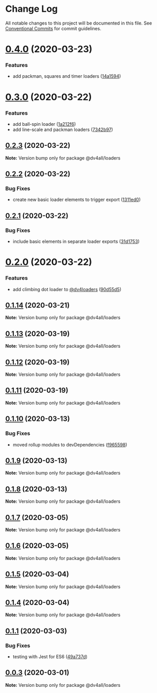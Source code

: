 # Change Log

All notable changes to this project will be documented in this file.
See [Conventional Commits](https://conventionalcommits.org) for commit guidelines.

# [0.4.0](https://github.com/dmijatovic/dv4all-wcp-lerna/compare/@dv4all/loaders@0.3.0...@dv4all/loaders@0.4.0) (2020-03-23)


### Features

* add packman, squares and timer loaders ([14a1594](https://github.com/dmijatovic/dv4all-wcp-lerna/commit/14a159466ec0a21b425dd1a7d98ceaf8a873fa3f))





# [0.3.0](https://github.com/dmijatovic/dv4all-wcp-lerna/compare/@dv4all/loaders@0.2.3...@dv4all/loaders@0.3.0) (2020-03-22)


### Features

* add ball-spin loader ([1a212f6](https://github.com/dmijatovic/dv4all-wcp-lerna/commit/1a212f645626b6ac1ac7246d1473cffa6bd41c55))
* add line-scale and packman loaders ([7342b97](https://github.com/dmijatovic/dv4all-wcp-lerna/commit/7342b97f1b5b20d248dabcb74a4843950a64bd7d))





## [0.2.3](https://github.com/dmijatovic/dv4all-wcp-lerna/compare/@dv4all/loaders@0.2.2...@dv4all/loaders@0.2.3) (2020-03-22)

**Note:** Version bump only for package @dv4all/loaders





## [0.2.2](https://github.com/dmijatovic/dv4all-wcp-lerna/compare/@dv4all/loaders@0.2.1...@dv4all/loaders@0.2.2) (2020-03-22)


### Bug Fixes

* create new basic loader elements to trigger export ([1311ed0](https://github.com/dmijatovic/dv4all-wcp-lerna/commit/1311ed0e980eca4d103eb446d094063e0df94896))





## [0.2.1](https://github.com/dmijatovic/dv4all-wcp-lerna/compare/@dv4all/loaders@0.2.0...@dv4all/loaders@0.2.1) (2020-03-22)


### Bug Fixes

* include basic elements in separate loader exports ([31d1753](https://github.com/dmijatovic/dv4all-wcp-lerna/commit/31d175359717c0dfea2935bfcafd70916706fadf))





# [0.2.0](https://github.com/dmijatovic/dv4all-wcp-lerna/compare/@dv4all/loaders@0.1.14...@dv4all/loaders@0.2.0) (2020-03-22)


### Features

* add climbing dot loader to [@dv4loaders](https://github.com/dv4loaders) ([90d55d5](https://github.com/dmijatovic/dv4all-wcp-lerna/commit/90d55d5d91bcd0cab63ac3b11036f06fac9ff5dd))





## [0.1.14](https://github.com/dmijatovic/dv4all-wcp/compare/@dv4all/loaders@0.1.13...@dv4all/loaders@0.1.14) (2020-03-21)

**Note:** Version bump only for package @dv4all/loaders

## [0.1.13](https://github.com/dmijatovic/dv4all-wcp/compare/@dv4all/loaders@0.1.12...@dv4all/loaders@0.1.13) (2020-03-19)

**Note:** Version bump only for package @dv4all/loaders

## [0.1.12](https://github.com/dmijatovic/dv4all-wcp/compare/@dv4all/loaders@0.1.11...@dv4all/loaders@0.1.12) (2020-03-19)

**Note:** Version bump only for package @dv4all/loaders

## [0.1.11](https://github.com/dmijatovic/dv4all-wcp/compare/@dv4all/loaders@0.1.10...@dv4all/loaders@0.1.11) (2020-03-19)

**Note:** Version bump only for package @dv4all/loaders

## [0.1.10](https://github.com/dmijatovic/dv4all-wcp/compare/@dv4all/loaders@0.1.9...@dv4all/loaders@0.1.10) (2020-03-13)

### Bug Fixes

- moved rollup modules to devDependencies ([f965598](https://github.com/dmijatovic/dv4all-wcp/commit/f965598c3c3587b393dfb57b6e05e2b8326a77d5))

## [0.1.9](https://github.com/dmijatovic/dv4all-wcp/compare/@dv4all/loaders@0.1.8...@dv4all/loaders@0.1.9) (2020-03-13)

**Note:** Version bump only for package @dv4all/loaders

## [0.1.8](https://github.com/dmijatovic/dv4all-wcp/compare/@dv4all/loaders@0.1.7...@dv4all/loaders@0.1.8) (2020-03-13)

**Note:** Version bump only for package @dv4all/loaders

## [0.1.7](https://github.com/dmijatovic/dv4all-wcp/compare/@dv4all/loaders@0.1.6...@dv4all/loaders@0.1.7) (2020-03-05)

**Note:** Version bump only for package @dv4all/loaders

## [0.1.6](https://github.com/dmijatovic/dv4all-wcp/compare/@dv4all/loaders@0.1.5...@dv4all/loaders@0.1.6) (2020-03-05)

**Note:** Version bump only for package @dv4all/loaders

## [0.1.5](https://github.com/dmijatovic/dv4all-wcp/compare/@dv4all/loaders@0.1.4...@dv4all/loaders@0.1.5) (2020-03-04)

**Note:** Version bump only for package @dv4all/loaders

## [0.1.4](https://github.com/dmijatovic/dv4all-wcp/compare/@dv4all/loaders@0.1.3...@dv4all/loaders@0.1.4) (2020-03-04)

**Note:** Version bump only for package @dv4all/loaders

## [0.1.1](https://github.com/dmijatovic/dv4all-wcp/compare/@dv4all/loaders@0.1.0...@dv4all/loaders@0.1.1) (2020-03-03)

### Bug Fixes

- testing with Jest for ES6 ([49a737d](https://github.com/dmijatovic/dv4all-wcp/commit/49a737d5d8dd4dbc40a7108fc33b8642a9e6ed61))

## [0.0.3](https://github.com/dmijatovic/dv4all-wcp/compare/@dv4all/loaders@0.0.2...@dv4all/loaders@0.0.3) (2020-03-01)

**Note:** Version bump only for package @dv4all/loaders

